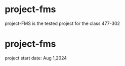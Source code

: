# project-fms
project-FMS is the tested project for the class 477-302

# project-fms
project start date: Aug 1,2024
